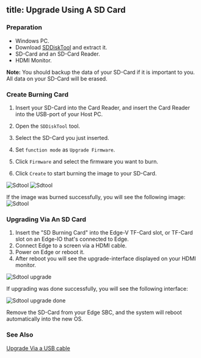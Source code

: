 title: Upgrade Using A SD Card
---

### Preparation
* Windows PC.
* Download [SDDiskTool](https://dl.Khadas.com/Tools/SDDiskTool_en_v1.53.zip) and extract it.
* SD-Card and an SD-Card Reader.
* HDMI Monitor.

**Note:** You should backup the data of your SD-Card if it is important to you. All data on your SD-Card will be erased.

### Create Burning Card
1. Insert your SD-Card into the Card Reader, and insert the Card Reader into the USB-port of your Host PC.

2. Open the `SDDiskTool` tool.

3. Select the SD-Card you just inserted.

4. Set `function mode` as `Upgrade Firmware`.

5. Click `Firmware` and select the firmware you want to burn.

6. Click `Create` to start burning the image to your SD-Card.

![Sdtool](/images/edge/Sdtool_en_1.png)
![Sdtool](/images/edge/Sdtool_en_2.png)

If the image was burned successfully, you will see the following image:
![Sdtool](/images/edge/Sdtool_en_3.png)

### Upgrading Via An SD Card
1. Insert the "SD Burning Card" into the Edge-V TF-Card slot, or TF-Card slot on an Edge-IO that's connected to Edge.
2. Connect Edge to a screen via a HDMI cable.
3. Power on Edge or reboot it.
4. After reboot you will see the upgrade-interface displayed on your HDMI monitor.

![Sdtool upgrade](/images/edge/Sd_upgrade.JPG)

If upgrading was done successfully, you will see the following interface:

![Sdtool upgrade done](/images/edge/Sd_upgrade_done.JPG)

Remove the SD-Card from your Edge SBC, and the system will reboot automatically into the new OS.

### See Also
[Upgrade Via a USB cable](/edge/UpgradeViaUSBCable.html)
